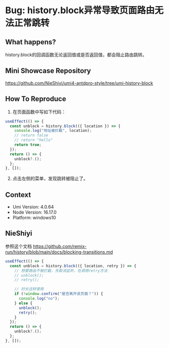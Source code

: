 # Bug: history.block异常导致页面路由无法正常跳转

## What happens?

history.block的回调函数无论返回值或是否返回值，都会阻止路由跳转。

## Mini Showcase Repository

https://github.com/NieShiyi/umi4-antdpro-style/tree/umi-history-block

## How To Reproduce

1. 在页面函数中写如下代码：

```javascript
useEffect(() => {
  const unblock = history.block(({ location }) => {
    console.log("地址被拦截", location);
    // return false
    // return "hello"
    return true;
  });
  return () => {
    unblock?.();
  };
}, []);
```

2. 点击左侧的菜单，发现跳转被阻止了。

## Context

- Umi Version: 4.0.64
- Node Version: 16.17.0
- Platform: windows10

## NieShiyi

参照这个文档 https://github.com/remix-run/history/blob/main/docs/blocking-transitions.md

```javascript
useEffect(() => {
  const unblock = history.block(({ location, retry }) => {
    // 想要路由不被拦截，先取消监听，在调用retry方法
    // unblock();
    // retry();

    // 时长这样使用
    if (!window.confirm("是否离开该页面？")) {
      console.log("no");
    } else {
      unblock();
      retry();
    }
  });
  return () => {
    unblock?.();
  };
}, []);
```
